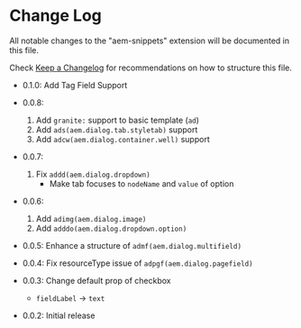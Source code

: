 # Change Log

All notable changes to the "aem-snippets" extension will be documented in this file.

Check [Keep a Changelog](http://keepachangelog.com/) for recommendations on how to structure this file.

- 0.1.0: Add Tag Field Support

- 0.0.8:

  1. Add `granite:` support to basic template (`ad`)
  2. Add `ads(aem.dialog.tab.styletab)` support
  3. Add `adcw(aem.dialog.container.well)` support

- 0.0.7:

  1. Fix `addd(aem.dialog.dropdown)`
     - Make tab focuses to `nodeName` and `value` of option

- 0.0.6:

  1. Add `adimg(aem.dialog.image)`
  1. Add `adddo(aem.dialog.dropdown.option)`

- 0.0.5: Enhance a structure of `admf(aem.dialog.multifield)`

- 0.0.4: Fix resourceType issue of `adpgf(aem.dialog.pagefield)`

- 0.0.3: Change default prop of checkbox
  - `fieldLabel` -> `text`
- 0.0.2: Initial release
